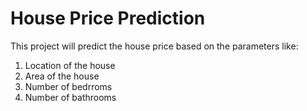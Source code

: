 # House Price Prediction

This project will predict the house price based on the parameters like:
1. Location of the house
2. Area of the house
3. Number of bedrroms
4. Number of bathrooms
